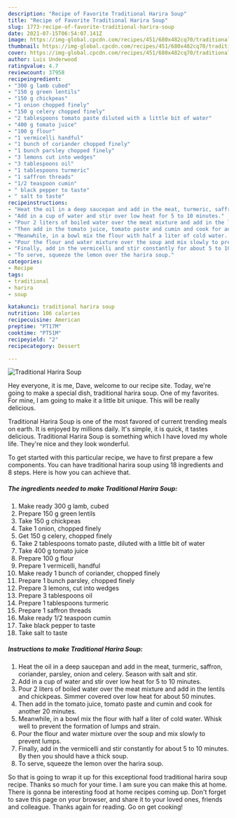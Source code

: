 ```yaml
---
description: "Recipe of Favorite Traditional Harira Soup"
title: "Recipe of Favorite Traditional Harira Soup"
slug: 1773-recipe-of-favorite-traditional-harira-soup
date: 2021-07-15T06:54:07.141Z
image: https://img-global.cpcdn.com/recipes/451/680x482cq70/traditional-harira-soup-recipe-main-photo.jpg
thumbnail: https://img-global.cpcdn.com/recipes/451/680x482cq70/traditional-harira-soup-recipe-main-photo.jpg
cover: https://img-global.cpcdn.com/recipes/451/680x482cq70/traditional-harira-soup-recipe-main-photo.jpg
author: Luis Underwood
ratingvalue: 4.7
reviewcount: 37958
recipeingredient:
- "300 g lamb cubed"
- "150 g green lentils"
- "150 g chickpeas"
- "1 onion chopped finely"
- "150 g celery chopped finely"
- "2 tablespoons tomato paste diluted with a little bit of water"
- "400 g tomato juice"
- "100 g flour"
- "1 vermicelli handful"
- "1 bunch of coriander chopped finely"
- "1 bunch parsley chopped finely"
- "3 lemons cut into wedges"
- "3 tablespoons oil"
- "1 tablespoons turmeric"
- "1 saffron threads"
- "1/2 teaspoon cumin"
- " black pepper to taste"
- " salt to taste"
recipeinstructions:
- "Heat the oil in a deep saucepan and add in the meat, turmeric, saffron, coriander, parsley, onion and celery. Season with salt and stir."
- "Add in a cup of water and stir over low heat for 5 to 10 minutes."
- "Pour 2 liters of boiled water over the meat mixture and add in the lentils and chickpeas. Simmer covered over low heat for about 50 minutes."
- "Then add in the tomato juice, tomato paste and cumin and cook for another 20 minutes."
- "Meanwhile, in a bowl mix the flour with half a liter of cold water. Whisk well to prevent the formation of lumps and strain."
- "Pour the flour and water mixture over the soup and mix slowly to prevent lumps."
- "Finally, add in the vermicelli and stir constantly for about 5 to 10 minutes. By then you should have a thick soup."
- "To serve, squeeze the lemon over the harira soup."
categories:
- Recipe
tags:
- traditional
- harira
- soup

katakunci: traditional harira soup 
nutrition: 106 calories
recipecuisine: American
preptime: "PT17M"
cooktime: "PT51M"
recipeyield: "2"
recipecategory: Dessert

---
```



![Traditional Harira Soup](https://img-global.cpcdn.com/recipes/451/680x482cq70/traditional-harira-soup-recipe-main-photo.jpg)

Hey everyone, it is me, Dave, welcome to our recipe site. Today, we're going to make a special dish, traditional harira soup. One of my favorites. For mine, I am going to make it a little bit unique. This will be really delicious.

Traditional Harira Soup is one of the most favored of current trending meals on earth. It is enjoyed by millions daily. It's simple, it is quick, it tastes delicious. Traditional Harira Soup is something which I have loved my whole life. They're nice and they look wonderful.




To get started with this particular recipe, we have to first prepare a few components. You can have traditional harira soup using 18 ingredients and 8 steps. Here is how you can achieve that.

<!--inarticleads1-->

##### The ingredients needed to make Traditional Harira Soup:

1. Make ready 300 g lamb, cubed
1. Prepare 150 g green lentils
1. Take 150 g chickpeas
1. Take 1 onion, chopped finely
1. Get 150 g celery, chopped finely
1. Take 2 tablespoons tomato paste, diluted with a little bit of water
1. Take 400 g tomato juice
1. Prepare 100 g flour
1. Prepare 1 vermicelli, handful
1. Make ready 1 bunch of coriander, chopped finely
1. Prepare 1 bunch parsley, chopped finely
1. Prepare 3 lemons, cut into wedges
1. Prepare 3 tablespoons oil
1. Prepare 1 tablespoons turmeric
1. Prepare 1 saffron threads
1. Make ready 1/2 teaspoon cumin
1. Take  black pepper to taste
1. Take  salt to taste




<!--inarticleads2-->

##### Instructions to make Traditional Harira Soup:

1. Heat the oil in a deep saucepan and add in the meat, turmeric, saffron, coriander, parsley, onion and celery. Season with salt and stir.
1. Add in a cup of water and stir over low heat for 5 to 10 minutes.
1. Pour 2 liters of boiled water over the meat mixture and add in the lentils and chickpeas. Simmer covered over low heat for about 50 minutes.
1. Then add in the tomato juice, tomato paste and cumin and cook for another 20 minutes.
1. Meanwhile, in a bowl mix the flour with half a liter of cold water. Whisk well to prevent the formation of lumps and strain.
1. Pour the flour and water mixture over the soup and mix slowly to prevent lumps.
1. Finally, add in the vermicelli and stir constantly for about 5 to 10 minutes. By then you should have a thick soup.
1. To serve, squeeze the lemon over the harira soup.




So that is going to wrap it up for this exceptional food traditional harira soup recipe. Thanks so much for your time. I am sure you can make this at home. There is gonna be interesting food at home recipes coming up. Don't forget to save this page on your browser, and share it to your loved ones, friends and colleague. Thanks again for reading. Go on get cooking!
